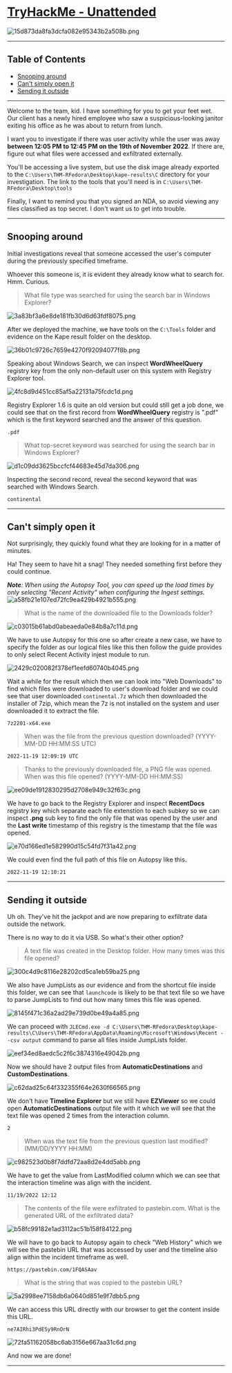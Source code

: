 # [TryHackMe - Unattended](https://tryhackme.com/r/room/unattended)
![15d873da8fa3dcfa082e95343b2a508b.png](/resources/15d873da8fa3dcfa082e95343b2a508b.png)
***
## Table of Contents

- [Snooping around](#snooping-around)
- [Can't simply open it](#cant-simply-open-it)
- [Sending it outside](#sending-it-outside)

***
Welcome to the team, kid. I have something for you to get your feet wet.
Our client has a newly hired employee who saw a suspicious-looking janitor exiting his office as he was about to return from lunch.

I want you to investigate if there was user activity while the user was away **between 12:05 PM to 12:45 PM on the 19th of November 2022**. If there are, figure out what files were accessed and exfiltrated externally.

You'll be accessing a live system, but use the disk image already exported to the `C:\Users\THM-RFedora\Desktop\kape-results\C` directory for your investigation. The link to the tools that you'll need is in `C:\Users\THM-RFedora\Desktop\tools` 

Finally, I want to remind you that you signed an NDA, so avoid viewing any files classified as top secret. I don't want us to get into trouble.
***
## Snooping around
Initial investigations reveal that someone accessed the user's computer during the previously specified timeframe.

Whoever this someone is, it is evident they already know what to search for. Hmm. Curious.

> What file type was searched for using the search bar in Windows Explorer?

![3a83bf3a6e8de181fb30d6d63fdf8075.png](/resources/3a83bf3a6e8de181fb30d6d63fdf8075.png)

After we deployed the machine, we have tools on the `C:\Tools` folder and evidence on the Kape result folder on the desktop. 

![36b01c9726c7659e4270f92094077f8b.png](/resources/36b01c9726c7659e4270f92094077f8b.png)

Speaking about Windows Search, we can inspect **WordWheelQuery** registry key from the only non-default user on this system with Registry Explorer tool.

![4fc8d9d451cc85af5a22131a75fcdc1d.png](/resources/4fc8d9d451cc85af5a22131a75fcdc1d.png)

Registry Explorer 1.6 is quite an old version but could still get a job done, we could see that on the first record from **WordWheelQuery** registry is ".pdf" which is the first keyword searched and the answer of this question.

```
.pdf
```

> What top-secret keyword was searched for using the search bar in Windows Explorer?

![d1c09dd3625bccfcf44683e45d7da306.png](/resources/d1c09dd3625bccfcf44683e45d7da306.png)

Inspecting the second record, reveal the second keyword that was searched with Windows Search. 

```
continental
```

* * *
## Can't simply open it
Not surprisingly, they quickly found what they are looking for in a matter of minutes.

Ha! They seem to have hit a snag! They needed something first before they could continue.

***Note**:  When using the Autopsy Tool, you can speed up the load times by only selecting "Recent Activity" when configuring the Ingest settings.*
![a58fb21e107ed72fc9ea429b4921b555.png](/resources/a58fb21e107ed72fc9ea429b4921b555.png)

>What is the name of the downloaded file to the Downloads folder?

![c03015b61abd0abeaeda0e84b8a7c11d.png](/resources/c03015b61abd0abeaeda0e84b8a7c11d.png)

We have to use Autopsy for this one so after create a new case, we have to specify the folder as our logical files like this then follow the guide provides to only select Recent Activity injest module to run.

![2429c020082f378ef1eefd60740b4045.png](/resources/2429c020082f378ef1eefd60740b4045.png)

Wait a while for the result which then we can look into "Web Downloads" to find which files were downloaded to user's download folder and we could see that user downloaded `continental.7z` which then downloaded the installer of 7zip, which mean the 7z is not installed on the system and user downloaded it to extract the file. 

```
7z2201-x64.exe
```

>When was the file from the previous question downloaded? (YYYY-MM-DD HH:MM:SS UTC)
```
2022-11-19 12:09:19 UTC
```

>Thanks to the previously downloaded file, a PNG file was opened. When was this file opened? (YYYY-MM-DD HH:MM:SS)

![ee09de1912830295d2708e949c32f63c.png](/resources/ee09de1912830295d2708e949c32f63c.png)

We have to go back to the Registry Explorer and inspect **RecentDocs** registry key which separate each file extenstion to each subkey so we can inspect **.png** sub key to find the only file that was opened by the user and the **Last write** timestamp of this registry is the timestamp that the file was opened.
 
![e70d166ed1e582990d15c54fd7f31a42.png](/resources/e70d166ed1e582990d15c54fd7f31a42.png)

We could even find the full path of this file on Autopsy like this.

```
2022-11-19 12:10:21
```

* * *
## Sending it outside
Uh oh. They've hit the jackpot and are now preparing to exfiltrate data outside the network.

There is no way to do it via USB. So what's their other option?

>A text file was created in the Desktop folder. How many times was this file opened?

![300c4d9c8116e28202cd5ca1eb59ba25.png](/resources/300c4d9c8116e28202cd5ca1eb59ba25.png)

We also have JumpLists as our evidence and from the shortcut file inside this folder, we can see that `launchcode` is likely to be that text file so we have to parse JumpLists to find out how many times this file was opened.

![8145f471c36a2ad29e739d0be49a4a85.png](/resources/8145f471c36a2ad29e739d0be49a4a85.png)

We can proceed with `JLECmd.exe -d C:\Users\THM-RFedora\Desktop\kape-results\C\Users\THM-RFedora\AppData\Roaming\Microsoft\Windows\Recent --csv output` command to parse all files inside JumpLists folder.

![eef34ed8aedc5c2f6c3874316e49042b.png](/resources/eef34ed8aedc5c2f6c3874316e49042b.png)

Now we should have 2 output files from **AutomaticDestinations** and **CustomDestinations**.

![c62dad25c64f332355f64e2630f66565.png](/resources/c62dad25c64f332355f64e2630f66565.png)

We don't have **Timeline Explorer** but we still have **EZViewer** so we could open **AutomaticDestinations** output file with it which we will see that the text file was opened 2 times from the interaction column.

```
2
```

>When was the text file from the previous question last modified? (MM/DD/YYYY HH:MM)

![c982523d0b8f7ddfd72aa8d2e4dd5abb.png](/resources/c982523d0b8f7ddfd72aa8d2e4dd5abb.png)

We have to get the value from LastModified column which we can see that the interaction timeline was align with the incident. 

```
11/19/2022 12:12
```

>The contents of the file were exfiltrated to pastebin.com. What is the generated URL of the exfiltrated data?

![b58fc99182e1ad3112ac51b158f84122.png](/resources/b58fc99182e1ad3112ac51b158f84122.png)

We will have to go back to Autopsy again to check "Web History" which we will see the pastebin URL that was accessed by user and the timeline also align within the incident timeframe as well.

```
https://pastebin.com/1FQASAav
```

>What is the string that was copied to the pastebin URL?

![5a2998ee7158db6a0640d851e9f7dbb5.png](/resources/5a2998ee7158db6a0640d851e9f7dbb5.png)

We can access this URL directly with our browser to get the content inside this URL.

```
ne7AIRhi3PdESy9RnOrN
```

![72fa51162058bc6ab3156e667aa31c6d.png](/resources/72fa51162058bc6ab3156e667aa31c6d.png)

And now we are done!
* * *